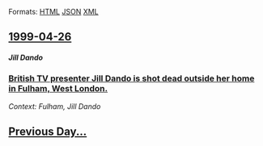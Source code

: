 
Formats: [HTML](1999/04/26/index.html)  [JSON](1999/04/26/index.json)  [XML](1999/04/26/index.xml)  

## [1999-04-26](/news/1999/04/26/index.md)

##### Jill Dando
### [ British TV presenter Jill Dando is shot dead outside her home in Fulham, West London.](/news/1999/04/26/british-tv-presenter-jill-dando-is-shot-dead-outside-her-home-in-fulham-west-london.md)
_Context: Fulham, Jill Dando_

## [Previous Day...](/news/1999/04/25/index.md)

